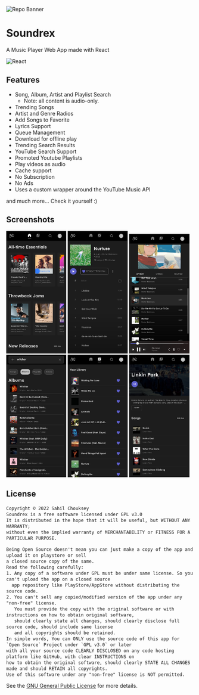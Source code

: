 ![Repo Banner](https://raw.githubusercontent.com/sahilchouksey/soundrex/master/screenshots/soundrex-repo-banner.png?token=GHSAT0AAAAAABP7QKYUKMI5XP5HWSHPYVJWYRDFJJQ)



# Soundrex

 A Music Player Web App made with React 

![React](https://img.shields.io/badge/react-%2320232a.svg?style=for-the-badge&logo=react&logoColor=%2361DAFB)

## Features

* Song, Album, Artist and Playlist Search
  - Note: all content is audio-only.
* Trending Songs
* Artist and Genre Radios
* Add Songs to Favorite
* Lyrics Support
* Queue Management
* Download for offline play
* Trending Search Results
* YouTube Search Support
* Promoted Youtube Playlists
* Play videos as audio
* Cache support
* No Subscription
* No Ads
* Uses a custom wrapper around the YouTube Music API

and much more...
Check it yourself :)


## Screenshots
<img src="https://raw.githubusercontent.com/sahilchouksey/soundrex/master/screenshots/screenshot-1.png?token=GHSAT0AAAAAABP7QKYUFMMDP74CGLTCJL7UYRDFKKA" width="32%"> <img src="https://raw.githubusercontent.com/sahilchouksey/soundrex/master/screenshots/screenshot-2.png?token=GHSAT0AAAAAABP7QKYVCGVVSHMPRDZMTYFOYRDFLHA" width="32%"> <img src="https://raw.githubusercontent.com/sahilchouksey/soundrex/master/screenshots/screenshot-3.png?token=GHSAT0AAAAAABP7QKYVFUWIDVQG63F47EKIYRDFL6Q" width="32%"> <img src="https://raw.githubusercontent.com/sahilchouksey/soundrex/master/screenshots/screenshot-4.png?token=GHSAT0AAAAAABP7QKYU4P4JT34P5XDD6I64YRDFMMA" width="32%"> <img src="https://raw.githubusercontent.com/sahilchouksey/soundrex/master/screenshots/screenshot-5.png?token=GHSAT0AAAAAABP7QKYVK5MLN7WRL37QRA32YRDFMZA" width="32%"> <img src="https://raw.githubusercontent.com/sahilchouksey/soundrex/master/screenshots/screenshot-6.png?token=GHSAT0AAAAAABP7QKYVCRQNZCTR4QAAVBE2YRDFNGQ" width="32%">


## License
```
Copyright © 2022 Sahil Chouksey
Soundrex is a free software licensed under GPL v3.0
It is distributed in the hope that it will be useful, but WITHOUT ANY WARRANTY;
without even the implied warranty of MERCHANTABILITY or FITNESS FOR A PARTICULAR PURPOSE.
```
```
Being Open Source doesn't mean you can just make a copy of the app and upload it on playstore or sell
a closed source copy of the same.
Read the following carefully:
1. Any copy of a software under GPL must be under same license. So you can't upload the app on a closed source
  app repository like PlayStore/AppStore without distributing the source code.
2. You can't sell any copied/modified version of the app under any "non-free" license.
   You must provide the copy with the original software or with instructions on how to obtain original software,
   should clearly state all changes, should clearly disclose full source code, should include same license
   and all copyrights should be retained.
In simple words, You can ONLY use the source code of this app for `Open Source` Project under `GPL v3.0` or later
with all your source code CLEARLY DISCLOSED on any code hosting platform like GitHub, with clear INSTRUCTIONS on
how to obtain the original software, should clearly STATE ALL CHANGES made and should RETAIN all copyrights.
Use of this software under any "non-free" license is NOT permitted.
```
See the [GNU General Public License](https://github.com/Sangwan5688/BlackHole/blob/main/LICENSE) for more details.


